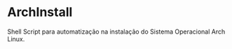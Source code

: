 ArchInstall
===========

Shell Script para automatização na instalação do Sistema Operacional Arch Linux.